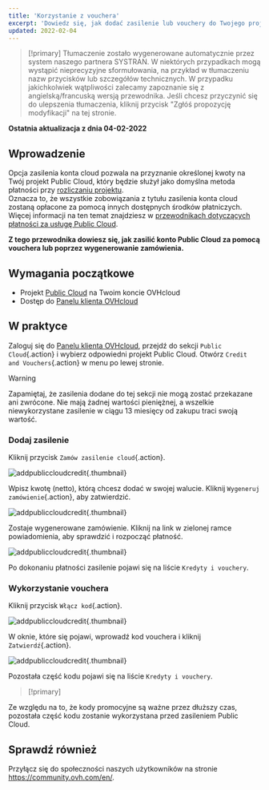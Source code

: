 ```yaml
---
title: 'Korzystanie z vouchera'
excerpt: 'Dowiedz się, jak dodać zasilenie lub vouchery do Twojego projektu Public Cloud'
updated: 2022-02-04
---
```


> [!primary]
> Tłumaczenie zostało wygenerowane automatycznie przez system naszego partnera SYSTRAN. W niektórych przypadkach mogą wystąpić nieprecyzyjne sformułowania, na przykład w tłumaczeniu nazw przycisków lub szczegółów technicznych. W przypadku jakichkolwiek wątpliwości zalecamy zapoznanie się z angielską/francuską wersją przewodnika. Jeśli chcesz przyczynić się do ulepszenia tłumaczenia, kliknij przycisk "Zgłóś propozycję modyfikacji" na tej stronie.
> 

**Ostatnia aktualizacja z dnia 04-02-2022**

## Wprowadzenie

Opcja zasilenia konta cloud pozwala na przyznanie określonej kwoty na Twój projekt Public Cloud, który będzie służył jako domyślna metoda płatności przy [rozliczaniu projektu](/pages/platform/public-cloud/analyze_billing).<br>
Oznacza to, że wszystkie zobowiązania z tytułu zasilenia konta cloud zostaną opłacone za pomocą innych dostępnych środków płatniczych. Więcej informacji na ten temat znajdziesz w [przewodnikach dotyczących płatności za usługę Public Cloud](/products/account-and-service-management-managing-billing-payments-and-services).

**Z tego przewodnika dowiesz się, jak zasilić konto Public Cloud za pomocą vouchera lub poprzez wygenerowanie zamówienia.**

## Wymagania początkowe

- Projekt [Public Cloud](https://www.ovhcloud.com/pl/public-cloud/) na Twoim koncie OVHcloud
- Dostęp do [Panelu klienta OVHcloud](https://www.ovh.com/auth/?action=gotomanager&from=https://www.ovh.pl/&ovhSubsidiary=pl)

## W praktyce

Zaloguj się do [Panelu klienta OVHcloud](https://www.ovh.com/auth/?action=gotomanager&from=https://www.ovh.pl/&ovhSubsidiary=pl), przejdź do sekcji `Public Cloud`{.action} i wybierz odpowiedni projekt Public Cloud. Otwórz `Credit and Vouchers`{.action} w menu po lewej stronie.

> [!warning]
>
Zapamiętaj, że zasilenia dodane do tej sekcji nie mogą zostać przekazane ani zwrócone. Nie mają żadnej wartości pieniężnej, a wszelkie niewykorzystane zasilenie w ciągu 13 miesięcy od zakupu traci swoją wartość.
>

### Dodaj zasilenie

Kliknij przycisk `Zamów zasilenie cloud`{.action}.

![addpubliccloudcredit](images/cloudcredit1.png){.thumbnail}

Wpisz kwotę (netto), którą chcesz dodać w swojej walucie. Kliknij `Wygeneruj zamówienie`{.action}, aby zatwierdzić.

![addpubliccloudcredit](images/cloudcredit2.png){.thumbnail}

Zostaje wygenerowane zamówienie. Kliknij na link w zielonej ramce powiadomienia, aby sprawdzić i rozpocząć płatność.

![addpubliccloudcredit](images/cloudcredit3.png){.thumbnail}

Po dokonaniu płatności zasilenie pojawi się na liście `Kredyty i vouchery`.

### Wykorzystanie vouchera

Kliknij przycisk `Włącz kod`{.action}.

![addpubliccloudcredit](images/voucher1.png){.thumbnail}

W oknie, które się pojawi, wprowadź kod vouchera i kliknij `Zatwierdź`{.action}.

![addpubliccloudcredit](images/voucher2.png){.thumbnail}

Pozostała część kodu pojawi się na liście `Kredyty i vouchery`.

> [!primary]
>
Ze względu na to, że kody promocyjne są ważne przez dłuższy czas, pozostała część kodu zostanie wykorzystana przed zasileniem Public Cloud.
>

## Sprawdź również

Przyłącz się do społeczności naszych użytkowników na stronie <https://community.ovh.com/en/>.
